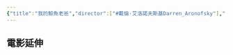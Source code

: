 ```yaml
---
{"title":"我的鯨魚老爸","director":["#戴倫·艾洛諾夫斯基Darren_Aronofsky"],"trailer":"https://youtu.be/_rPhWwu9v0s?si=u7NGDW03Nb3nFYoa","watched-theater":["#花蓮鐵道電影院"],"year":"2022","watched-date":"","tags":["#🎬Movie"],"dg-publish":true,"stream-source":"https://youtu.be/_rPhWwu9v0s?si=u7NGDW03Nb3nFYoa","topics":["#劇情長片"],"permalink":"/Movies/我的鯨魚老爸/","dgPassFrontmatter":true,"created":"2025-05-11T11:57:58.960+08:00","updated":"2025-05-11T11:59:51.860+08:00"}
---
```







## 電影延伸


